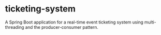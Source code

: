 # ticketing-system
A Spring Boot application for a real-time event ticketing system using multi-threading and the producer-consumer pattern.
